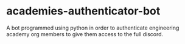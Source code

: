 # academies-authenticator-bot
A bot programmed using python in order to authenticate engineering academy org members to give them access to the full discord.
